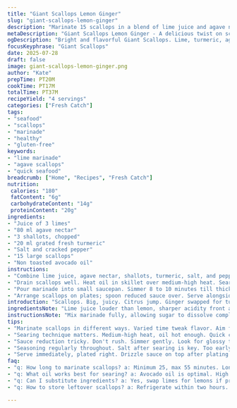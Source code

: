 ```yaml
---
title: "Giant Scallops Lemon Ginger"
slug: "giant-scallops-lemon-ginger"
description: "Marinate 15 scallops in a blend of lime juice and agave nectar with shallots and freshly grated turmeric. Heat oil (avocado), sear scallops quickly on each side. Reduce marinade in saucepan till syrupy. Drizzle sauce over scallops just before serving. Serve with quinoa and steamed greens. Gluten, dairy, nut and egg free. Total cook plus prep about 45 minutes."
metaDescription: "Giant Scallops Lemon Ginger - A delicious twist on scallops with lime, turmeric, and agave. Perfect seafood dish for bright flavor."
ogDescription: "Bright and flavorful Giant Scallops. Lime, turmeric, agave create a unique seafood experience. Serve with quinoa and greens."
focusKeyphrase: "Giant Scallops"
date: 2025-07-28
draft: false
image: giant-scallops-lemon-ginger.png
author: "Kate"
prepTime: PT20M
cookTime: PT17M
totalTime: PT37M
recipeYield: "4 servings"
categories: ["Fresh Catch"]
tags:
- "seafood"
- "scallops"
- "marinade"
- "healthy"
- "gluten-free"
keywords:
- "lime marinade"
- "agave scallops"
- "quick seafood"
breadcrumb: ["Home", "Recipes", "Fresh Catch"]
nutrition: 
 calories: "180"
 fatContent: "6g"
 carbohydrateContent: "14g"
 proteinContent: "20g"
ingredients:
- "Juice of 3 limes"
- "80 ml agave nectar"
- "3 shallots, chopped"
- "20 ml grated fresh turmeric"
- "Salt and cracked pepper"
- "15 large scallops"
- "Non toasted avocado oil"
instructions:
- "Combine lime juice, agave nectar, shallots, turmeric, salt, and pepper in bowl. Add scallops; marinate 25 to 55 minutes."
- "Drain scallops well. Heat oil in skillet over medium-high heat. Sear scallops 2 to 3 minutes each side until caramelized. Sprinkle salt."
- "Pour marinade into small saucepan. Simmer 8 to 10 minutes till thickened and glossy."
- "Arrange scallops on plates; spoon reduced sauce over. Serve alongside quinoa and steamed greens."
introduction: "Scallops. Big, juicy. Citrus jump. Ginger swapped for turmeric's earthier vibe. Limes replacing lemons. Agave instead of honey. Odd switch, but effects fresh — brighter, deeper, less sweet. No sesame oil, avocado oil instead. Different scent, higher smoke point. Shifts flavor profile. Shallots over onions — more subtle sharpness. Timing's tweaked, longer marinade, quicker sear. Sauce thicker, sticky-plate kind. Plate with quinoa, steamed greens — balance. Whole setup almost like a new dish, yet familiar."
ingredientsNote: "Lime juice louder than lemon, sharper acidity front and center. Agave sweet, but milder, slower to caramelize in sauce. Shallots add gentle bite; turmerics' warmth replaces ginger's zest. Avocado oil handles heat well, neutral flavor keeps citrus bright. Scallops fresh, large size needed — quality matters here more than quantity. Adjust salt to taste, since agave sweetens differently. Quinoa and steamed greens optional sides, but bring texture and balance freshness. Simple ingredients. Minimal fuss, maximum subtle shifts."
instructionsNote: "Mix marinade fully, allowing sugar to dissolve completely. Marinate scallops no less than 25 minutes, no more than 55 to avoid breaking down texture. Sear over medium-high heat for golden color but keep interiors tender. Sauce reduction done slowly, don't rush, watch thickness — glossy glaze's key. Salt just after searing; early salt risks drying scallops out. Plate scallops promptly, drizzle sauce after plating to maintain richness. Serve immediately alongside grains and lightly steamed vegetables — avoid overpowering scallops' flavors."
tips:
- "Marinate scallops in different ways. Varied time tweak flavor. Aim for at least 25 minutes. 55 max. Longer means delicate texture at risk. Adjust based on taste."
- "Searing technique matters. Medium-high heat, oil hot enough. Quick cook on each side. Caramelize for color, just right. Focus on tender insides too, prevent overcooking."
- "Sauce reduction tricky. Don't rush. Simmer gently. Look for glossy thickness, not too thin. Skimming foam if needed. Keep a close eye on timing."
- "Seasoning regularly throughout. Salt after searing is key. Too early, risks texture loss. Agave adds sweetness but differing salt balance needed."
- "Serve immediately, plated right. Drizzle sauce on top after plating for maximum flavor. Quinoa, greens balance texture nicely. Use fresh sides."
faq:
- "q: How long to marinate scallops? a: Minimum 25, max 55 minutes. Longer isn't better for texture. Adjust based on personal preference."
- "q: What oil works best for searing? a: Avocado oil is optimal. High smoke point, neutral taste. Keeps bright flavors. Avoid oils with strong scents."
- "q: Can I substitute ingredients? a: Yes, swap limes for lemons if preferred. Agave can be replaced with honey. Turmeric for ginger, similar impact, but unique flavors."
- "q: How to store leftover scallops? a: Refrigerate within two hours. Use airtight container. Consume within two days at most. Reheat gently to avoid toughness."

---
```

